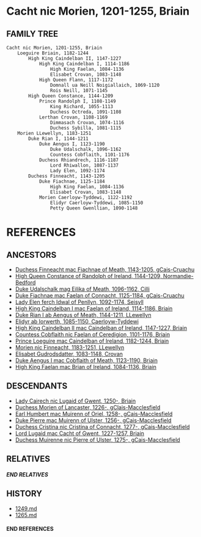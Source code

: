 # Cacht nic Morien, 1201-1255, Briain

## FAMILY TREE 
```
Cacht nic Morien, 1201-1255, Briain
    Loeguire Briain, 1182-1244
        High King Caindelban II, 1147-1227
            High King Caindelban I, 1114-1186
                High King Faelan, 1084-1136
                Elisabet Crovan, 1083-1148
            High Queen Flann, 1117-1172
                Domnall ua Neill Noigiallaich, 1069-1120
                Rois Neill, 1071-1145
        High Queen Constance, 1144-1209
            Prince Randolph I, 1108-1149
                King Richard, 1055-1113
                Duchess Octreda, 1091-1108
            Lerthan Crovan, 1108-1169
                Dimmasach Crovan, 1074-1116
                Duchess Sybilla, 1081-1115
    Morien LLewellyn, 1183-1251
        Duke Rian I, 1144-1211
            Duke Aengus I, 1123-1190
                Duke Udalschalk, 1096-1162
                Countess Cobflaith, 1101-1176
            Duchess Rhiandrech, 1116-1187
                Lord Rhiwallon, 1087-1137
                Lady Elen, 1092-1174
        Duchess Finneacht, 1143-1205
            Duke Fiachnae, 1125-1184
                High King Faelan, 1084-1136
                Elisabet Crovan, 1083-1148
            Morien Caerloyw-Tyddewi, 1122-1192
                Elidyr Caerloyw-Tyddewi, 1085-1150
                Petty Queen Gwenllian, 1090-1148
```


# REFERENCES

## ANCESTORS
* [Duchess Finneacht mac Fiachnae of Meath, 1143-1205, gCais-Cruachu](finneacht_mac_fiachnae_1143.md)
* [High Queen Constance of Randolph of Ireland, 1144-1209, Normandie-Bedford](constance_randolph_1144.md)
* [Duke Udalschalk mag Eilika of Meath, 1096-1162, Cilli](udalschalk_mag_eilika_1096.md)
* [Duke Fiachnae mac Faelan of Connacht, 1125-1184, gCais-Cruachu](fiachnae_mac_faelan_1125.md)
* [Lady Elen ferch Idwal of Penllyn, 1092-1174, Seisyll](elen_ferch_idwal_1092.md)
* [High King Caindelban I mac Faelan of Ireland, 1114-1186, Briain](caindelban_i_mac_faelan_1114.md)
* [Duke Rian I ab Aengus of Meath, 1144-1211, LLewellyn](rian_i_ab_aengus_1144.md)
* [Elidyr ab Iorwerth, 1085-1150, Caerloyw-Tyddewi](elidyr_ab_iorwerth_1085.md)
* [High King Caindelban II mac Caindelban of Ireland, 1147-1227, Briain](caindelban_ii_mac_caindelban_1147.md)
* [Countess Cobflaith nic Faelan of Ceredigion, 1101-1176, Briain](cobflaith_nic_faelan_1101.md)
* [Prince Loeguire mac Caindelban of Ireland, 1182-1244, Briain](loeguire_mac_caindelban_1182.md)
* [Morien nic Finneacht, 1183-1251, LLewellyn](morien_nic_finneacht_1183.md)
* [Elisabet Gudrodsdatter, 1083-1148, Crovan](elisabet_gudrodsdatter_1083.md)
* [Duke Aengus I mac Cobflaith of Meath, 1123-1190, Briain](aengus_i_mac_cobflaith_1123.md)
* [High King Faelan mac Brian of Ireland, 1084-1136, Briain](faelan_mac_brian_1084.md)

## DESCENDANTS
* [Lady Cairech nic Lugaid of Gwent, 1250-, Briain](cairech_nic_lugaid_1250.md)
* [Duchess Morien of Lancaster, 1226-, gClais-Macclesfield](morien_1226.md)
* [Earl Humbert mac Muirenn of Oriel, 1258-, gCais-Macclesfield](humbert_mac_muirenn_1258.md)
* [Duke Pierre mac Muirenn of Ulster, 1256-, gCais-Macclesfield](pierre_mac_muirenn_1256.md)
* [Duchess Cristina nic Cristina of Connacht, 1277-, gCais-Macclesfield](cristina_nic_cristina_1277.md)
* [Lord Lugaid mac Cacht of Gwent, 1227-1257, Briain](lugaid_mac_cacht_1227.md)
* [Duchess Muirenne nic Pierre of Ulster, 1275-, gCais-Macclesfield](muirenne_nic_pierre_1275.md)

## RELATIVES

##### END RELATIVES 
## HISTORY
* [1249.md](../h/1249.md)
* [1265.md](../h/1265.md)

#### END REFERENCES
